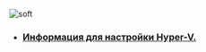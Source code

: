 ![soft](https://capsule-render.vercel.app/api?type=soft&color=9cc570&text=ANDROID+STUDIO&fontSize=50&animation=twinkling)
- ### [__Информация для настройки Hyper-V.__](https://developer.atlassian.com/cloud/trello/rest/api-group-actions/)
